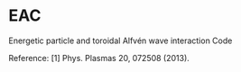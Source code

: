 # EAC
 Energetic particle and toroidal Alfvén wave interaction Code 



Reference:
[1] Phys. Plasmas 20, 072508 (2013). 
